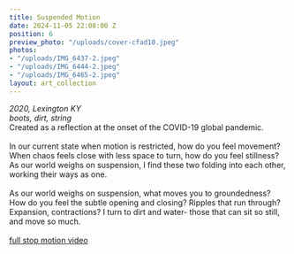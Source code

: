 ```yaml
---
title: Suspended Motion
date: 2024-11-05 22:08:00 Z
position: 6
preview_photo: "/uploads/cover-cfad10.jpeg"
photos:
- "/uploads/IMG_6437-2.jpeg"
- "/uploads/IMG_6444-2.jpeg"
- "/uploads/IMG_6465-2.jpeg"
layout: art_collection
---
```


*2020, Lexington KY* <br>
*boots, dirt, string* <br>
Created as a reflection at the onset of the COVID-19 global pandemic. <br>
<br>
In our current state when motion is restricted, how do you feel movement? When chaos feels close with less space to turn, how do you feel stillness? As our world weighs on suspension, I find these two folding into each other, working their ways as one. <br>
<br>
As our world weighs on suspension, what moves you to groundedness? How do you feel the subtle opening and closing? Ripples that run through? Expansion, contractions? I turn to dirt and water- those that can sit so still, and move so much. <br>
<br>
[full stop motion video](https://youtube.com/shorts/NoM6wrrXWSc?si=mOOFjhMmWzAWKzPq) 